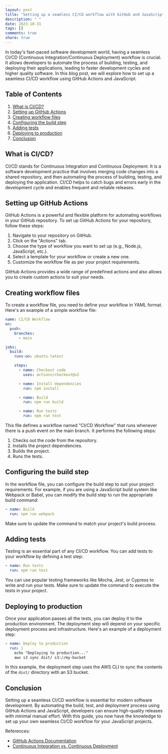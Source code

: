 ```yaml
---
layout: post
title: "Setting up a seamless CI/CD workflow with GitHub and JavaScript"
description: " "
date: 2023-10-31
tags: []
comments: true
share: true
---
```


In today's fast-paced software development world, having a seamless CI/CD (Continuous Integration/Continuous Deployment) workflow is crucial. It allows developers to automate the process of building, testing, and deploying their applications, leading to faster development cycles and higher quality software. In this blog post, we will explore how to set up a seamless CI/CD workflow using GitHub Actions and JavaScript.

## Table of Contents
1. [What is CI/CD?](#what-is-ci/cd)
2. [Setting up GitHub Actions](#setting-up-github-actions)
3. [Creating workflow files](#creating-workflow-files)
4. [Configuring the build step](#configuring-the-build-step)
5. [Adding tests](#adding-tests)
6. [Deploying to production](#deploying-to-production)
7. [Conclusion](#conclusion)

## What is CI/CD?
CI/CD stands for Continuous Integration and Continuous Deployment. It is a software development practice that involves merging code changes into a shared repository, and then automating the process of building, testing, and deploying the application. CI/CD helps to catch bugs and errors early in the development cycle and enables frequent and reliable releases.

## Setting up GitHub Actions
GitHub Actions is a powerful and flexible platform for automating workflows in your GitHub repository. To set up GitHub Actions for your repository, follow these steps:

1. Navigate to your repository on GitHub.
2. Click on the "Actions" tab.
3. Choose the type of workflow you want to set up (e.g., Node.js, JavaScript, etc.).
4. Select a template for your workflow or create a new one.
5. Customize the workflow file as per your project requirements.

GitHub Actions provides a wide range of predefined actions and also allows you to create custom actions to suit your needs.

## Creating workflow files
To create a workflow file, you need to define your workflow in YAML format. Here's an example of a simple workflow file:

```yaml
name: CI/CD Workflow
on:
  push:
    branches:
      - main

jobs:
  build:
    runs-on: ubuntu-latest

    steps:
      - name: Checkout code
        uses: actions/checkout@v2

      - name: Install dependencies
        run: npm install

      - name: Build
        run: npm run build

      - name: Run tests
        run: npm run test
```

This file defines a workflow named "CI/CD Workflow" that runs whenever there is a push event on the main branch. It performs the following steps:

1. Checks out the code from the repository.
2. Installs the project dependencies.
3. Builds the project.
4. Runs the tests.

## Configuring the build step
In the workflow file, you can configure the build step to suit your project requirements. For example, if you are using a JavaScript build system like Webpack or Babel, you can modify the build step to run the appropriate build command:

```yaml
- name: Build
  run: npm run webpack
```

Make sure to update the command to match your project's build process.

## Adding tests
Testing is an essential part of any CI/CD workflow. You can add tests to your workflow by defining a test step:

```yaml
- name: Run tests
  run: npm run test
```

You can use popular testing frameworks like Mocha, Jest, or Cypress to write and run your tests. Make sure to update the command to execute the tests in your project.

## Deploying to production
Once your application passes all the tests, you can deploy it to the production environment. The deployment step will depend on your specific deployment process and infrastructure. Here's an example of a deployment step:

```yaml
- name: Deploy to production
  run: |
    echo "Deploying to production..."
    aws s3 sync dist/ s3://my-bucket
```

In this example, the deployment step uses the AWS CLI to sync the contents of the `dist/` directory with an S3 bucket.

## Conclusion
Setting up a seamless CI/CD workflow is essential for modern software development. By automating the build, test, and deployment process using GitHub Actions and JavaScript, developers can ensure high-quality releases with minimal manual effort. With this guide, you now have the knowledge to set up your own seamless CI/CD workflow for your JavaScript projects.

References:
- [GitHub Actions Documentation](https://docs.github.com/en/actions)
- [Continuous Integration vs. Continuous Deployment](https://www.atlassian.com/continuous-delivery/continuous-integration-vs-continuous-delivery-vs-continuous-deployment)